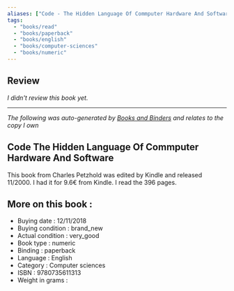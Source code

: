 ```yaml
---
aliases: ["Code - The Hidden Language Of Commputer Hardware And Software"] 
tags: 
  - "books/read" 
  - "books/paperback" 
  - "books/english"
  - "books/computer-sciences"
  - "books/numeric"
---
```

## Review
_I didn't review this book yet._

---
_The following was auto-generated by [Books and Binders](Books%20and%20Binders.md) and relates to the copy I own_
## Code   The Hidden Language Of Commputer Hardware And Software
This book from Charles Petzhold was edited by Kindle and released 11/2000. I had it for 9.6€ from Kindle. I read the 396 pages.

## More on this book :
- Buying date : 12/11/2018
- Buying condition : brand_new
- Actual condition : very_good
- Book type : numeric
- Binding : paperback
- Language : English
- Category : Computer sciences
- ISBN : 9780735611313
- Weight in grams : 
